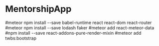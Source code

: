 # MentorshipApp
#meteor npm install --save babel-runtime react react-dom react-router
#meteor npm install --save lodash faker
#meteor add react-meteor-data
#npm install --save react-addons-pure-render-mixin
#meteor add twbs:bootstrap
